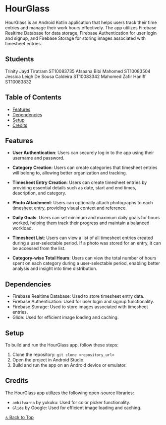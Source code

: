 # HourGlass

HourGlass is an Android Kotlin application that helps users track their time entries and manage their work hours effectively. The app utilizes Firebase Realtime Database for data storage, Firebase Authentication for user login and signup, and Firebase Storage for storing images associated with timesheet entries.

## Students

Trinity Jayd Tiratram ST10083735
Afsaana Bibi Mahomed ST10083504
Jessica Leigh De Sousa Caldeira ST10083342
Mahomed Zafir Haniff ST10083832

## Table of Contents

- [Features](#features)
- [Dependencies](#dependencies)
- [Setup](#setup)
- [Credits](#credits)

## Features

- **User Authentication**: Users can securely log in to the app using their username and password.

- **Category Creation**: Users can create categories that timesheet entries will belong to, allowing better organization and tracking.

- **Timesheet Entry Creation**: Users can create timesheet entries by providing essential details such as date, start and end times, description, and category.

- **Photo Attachment**: Users can optionally attach photographs to each timesheet entry, providing visual context and reference.

- **Daily Goals**: Users can set minimum and maximum daily goals for hours worked, helping them track their progress and maintain a balanced workload.

- **Timesheet List**: Users can view a list of all timesheet entries created during a user-selectable period. If a photo was stored for an entry, it can be accessed from the list.

- **Category-wise Total Hours**: Users can view the total number of hours spent on each category during a user-selectable period, enabling better analysis and insight into time distribution.

## Dependencies

- Firebase Realtime Database: Used to store timesheet entry data.
- Firebase Authentication: Used for user login and signup functionality.
- Firebase Storage: Used to store images associated with timesheet entries.
- Glide: Used for efficient image loading and caching.

## Setup

To build and run the HourGlass app, follow these steps:

1. Clone the repository: `git clone <repository_url>`
2. Open the project in Android Studio.
3. Build and run the app on an Android device or emulator.

## Credits

The HourGlass app utilizes the following open-source libraries:

- `ambilwarna` by yukuku: Used for color picker functionality.
- `Glide` by Google: Used for efficient image loading and caching.


[🔝 Back to Top](#hourglass)
